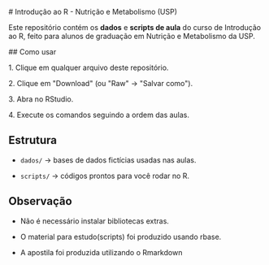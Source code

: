 \# Introdução ao R - Nutrição e Metabolismo (USP)



Este repositório contém os **dados** e **scripts de aula** do curso de Introdução ao R, feito para alunos de graduação em Nutrição e Metabolismo da USP.



\## Como usar

1\. Clique em qualquer arquivo deste repositório.

2\. Clique em "Download" (ou "Raw" → "Salvar como").

3\. Abra no RStudio.

4\. Execute os comandos seguindo a ordem das aulas.



## Estrutura

- `dados/` → bases de dados fictícias usadas nas aulas.

- `scripts/` → códigos prontos para você rodar no R.



## Observação

- Não é necessário instalar bibliotecas extras.

- O material para estudo(scripts) foi produzido usando rbase.

- A apostila foi produzida utilizando o Rmarkdown



